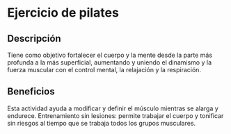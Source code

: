 # Ejercicio de pilates

## Descripción
Tiene como objetivo fortalecer el cuerpo y la mente desde la parte más profunda a la más superficial, aumentando y uniendo el dinamismo y la fuerza muscular con el control mental, la relajación y la respiración.

## Beneficios
Esta actividad ayuda a modificar y definir el músculo mientras se alarga y endurece. Entrenamiento sin lesiones: permite trabajar el cuerpo y tonificar sin riesgos al tiempo que se trabaja todos los grupos musculares.
